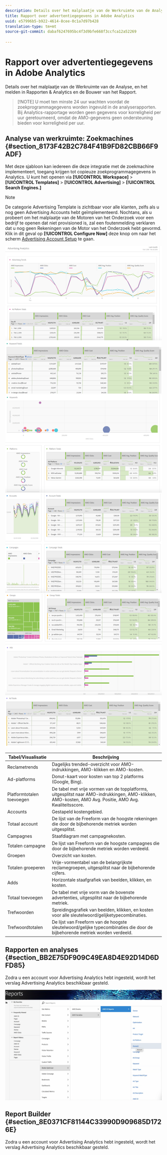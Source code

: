 ```yaml
---
description: Details over het malplaatje van de Werkruimte van de Analyse, en het melden in Rapporten & Analytics en de Bouwer van het Rapport.
title: Rapport over advertentiegegevens in Adobe Analytics
uuid: e57996b5-b922-4614-8cee-0c1a7d97b428
translation-type: tm+mt
source-git-commit: dabaf6247695bc4f3d9bfe668f3ccfca12a52269

---
```



# Rapport over advertentiegegevens in Adobe Analytics

Details over het malplaatje van de Werkruimte van de Analyse, en het melden in Rapporten &amp; Analytics en de Bouwer van het Rapport.

>[!NOTE] U moet ten minste 24 uur wachten voordat de zoekprogrammagegevens worden ingevuld in de analyserapporten. Bij Analytics-rapportage worden geen gegevens voor korreligheid per uur geretourneerd, omdat de AMO-gegevens geen ondersteuning bieden voor korreligheid per uur.

## Analyse van werkruimte: Zoekmachines {#section_8173F42B2C784F41B9FD82CBB66F9ADF}

Met deze sjabloon kan iedereen die deze integratie met de zoekmachine implementeert, toegang krijgen tot copieuze zoekprogrammagegevens in Analytics. U kunt het openen via **[!UICONTROL Workspace]** > **[!UICONTROL Templates]** > **[!UICONTROL Advertising]** > **[!UICONTROL Search Engines.]**

>[!NOTE]
>
>De categorie Advertising Template is zichtbaar voor alle klanten, zelfs als u nog geen Advertising Accounts hebt geïmplementeerd. Nochtans, als u probeert om het malplaatje van de Motoren van het Onderzoek voor een bedrijf te openen dat niet provisioned is, zal een foutenmelding verklaren dat u nog geen Rekeningen van de Motor van het Onderzoek hebt gevormd. Klik in dit geval op **[!UICONTROL Configure Now]** deze knop om naar het scherm [Advertising Account Setup](/help/integrate/c-advertising-analytics/c-adanalytics-workflow/aa-create-ad-account.md) te gaan.

![](assets/aa_aw.png)  ![](assets/aa_aw2.png) ![](assets/aa_aw3.png) ![](assets/aa_aw4.png)  ![](assets/aa_aw5.png) ![](assets/aa_aw6.png)

| Tabel/Visualisatie | Beschrijving |
|--- |--- |
| Reclametrends | Dagelijks trended-overzicht voor AMO-indrukkingen, AMO-klikken en AMO-kosten. |
| Ad-platforms | Donut-kaart voor kosten van top 2 platforms (Google, Bing). |
| Platformtotalen toevoegen | De tabel met vrije vormen van de topplatforms, uitgesplitst naar AMO-indrukkingen, AMO-klikken, AMO-kosten, AMO Avg. Positie, AMO Avg. Kwaliteitsscore. |
| Accounts | Gestapeld kostengebied. |
| Totaal account | De lijst van de Freeform van de hoogste rekeningen die door de bijbehorende metriek worden uitgesplitst. |
| Campagnes | Staafdiagram met campagnekosten. |
| Totalen campagne | De lijst van Freeform van de hoogste campagnes die door de bijbehorende metriek worden verdeeld. |
| Groepen | Overzicht van kosten. |
| Totalen groeperen | Vrije-vormentabel van de belangrijkste reclamegroepen, uitgesplitst naar de bijbehorende cijfers. |
| Adds | Horizontale staafgrafiek van beelden, klikken, en kosten. |
| Totaal toevoegen | De tabel met vrije vorm van de bovenste advertenties, uitgesplitst naar de bijbehorende metriek. |
| Trefwoorden | Spreidingsgrafiek van beelden, klikken, en kosten voor alle sleutelwoord/gelijketypecombinaties. |
| Trefwoordtotalen | De lijst van Freeform van de hoogste sleutelwoord/gelijke typecombinaties die door de bijbehorende metriek worden verdeeld. |

## Rapporten en analyses {#section_BB2E75DF909C49EA8D4E92D14D6DFD85}

Zodra u een account voor Advertising Analytics hebt ingesteld, wordt het verslag Advertising Analytics beschikbaar gesteld.

![](assets/aa_randa.png)

## Report Builder {#section_8E0371CF81144C33990D909685D1726E}

Zodra u een account voor Advertising Analytics hebt ingesteld, wordt het verslag Advertising Analytics beschikbaar gesteld.
